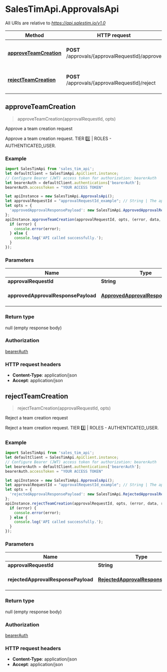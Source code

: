 # SalesTimApi.ApprovalsApi

All URIs are relative to *https://api.salestim.io/v1.0*

Method | HTTP request | Description
------------- | ------------- | -------------
[**approveTeamCreation**](ApprovalsApi.md#approveTeamCreation) | **POST** /approvals/{approvalRequestId}/approve | Approve a team creation request
[**rejectTeamCreation**](ApprovalsApi.md#rejectTeamCreation) | **POST** /approvals/{approvalRequestId}/reject | Reject a team creation request



## approveTeamCreation

> approveTeamCreation(approvalRequestId, opts)

Approve a team creation request

Approve a team creation request. TIER 3️⃣ | ROLES - AUTHENTICATED_USER.

### Example

```javascript
import SalesTimApi from 'sales_tim_api';
let defaultClient = SalesTimApi.ApiClient.instance;
// Configure Bearer (JWT) access token for authorization: bearerAuth
let bearerAuth = defaultClient.authentications['bearerAuth'];
bearerAuth.accessToken = "YOUR ACCESS TOKEN"

let apiInstance = new SalesTimApi.ApprovalsApi();
let approvalRequestId = "approvalRequestId_example"; // String | The approval request ID.
let opts = {
  'approvedApprovalResponsePayload': new SalesTimApi.ApprovedApprovalResponsePayload() // ApprovedApprovalResponsePayload | An ApprovedApprovalResponsePayload object.
};
apiInstance.approveTeamCreation(approvalRequestId, opts, (error, data, response) => {
  if (error) {
    console.error(error);
  } else {
    console.log('API called successfully.');
  }
});
```

### Parameters


Name | Type | Description  | Notes
------------- | ------------- | ------------- | -------------
 **approvalRequestId** | **String**| The approval request ID. | 
 **approvedApprovalResponsePayload** | [**ApprovedApprovalResponsePayload**](ApprovedApprovalResponsePayload.md)| An ApprovedApprovalResponsePayload object. | [optional] 

### Return type

null (empty response body)

### Authorization

[bearerAuth](../README.md#bearerAuth)

### HTTP request headers

- **Content-Type**: application/json
- **Accept**: application/json


## rejectTeamCreation

> rejectTeamCreation(approvalRequestId, opts)

Reject a team creation request

Reject a team creation request. TIER 3️⃣ | ROLES - AUTHENTICATED_USER.

### Example

```javascript
import SalesTimApi from 'sales_tim_api';
let defaultClient = SalesTimApi.ApiClient.instance;
// Configure Bearer (JWT) access token for authorization: bearerAuth
let bearerAuth = defaultClient.authentications['bearerAuth'];
bearerAuth.accessToken = "YOUR ACCESS TOKEN"

let apiInstance = new SalesTimApi.ApprovalsApi();
let approvalRequestId = "approvalRequestId_example"; // String | The approval request ID.
let opts = {
  'rejectedApprovalResponsePayload': new SalesTimApi.RejectedApprovalResponsePayload() // RejectedApprovalResponsePayload | An RejectedApprovalResponsePayload object.
};
apiInstance.rejectTeamCreation(approvalRequestId, opts, (error, data, response) => {
  if (error) {
    console.error(error);
  } else {
    console.log('API called successfully.');
  }
});
```

### Parameters


Name | Type | Description  | Notes
------------- | ------------- | ------------- | -------------
 **approvalRequestId** | **String**| The approval request ID. | 
 **rejectedApprovalResponsePayload** | [**RejectedApprovalResponsePayload**](RejectedApprovalResponsePayload.md)| An RejectedApprovalResponsePayload object. | [optional] 

### Return type

null (empty response body)

### Authorization

[bearerAuth](../README.md#bearerAuth)

### HTTP request headers

- **Content-Type**: application/json
- **Accept**: application/json

